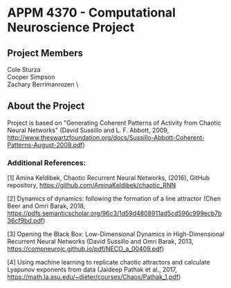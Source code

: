 # APPM 4370 - Computational Neuroscience Project

## Project Members
Cole Sturza \
Cooper Simpson \
Zachary Berrimanrozen \

## About the Project

Project is based on "Generating Coherent Patterns of Activity from Chaotic Neural Networks" (David Sussillo and L. F. Abbott, 2009, http://www.theswartzfoundation.org/docs/Sussillo-Abbott-Coherent-Patterns-August-2009.pdf)

### Additional References:

[1] Amina Keldibek, Chaotic Recurrent Neural Networks, (2016), GitHub repository, https://github.com/AminaKeldibek/chaotic_RNN

[2] Dynamics of dynamics: following the formation of a line attractor (Chen Beer and Omri Barak, 2018, https://pdfs.semanticscholar.org/96c3/1d59d4808911ad5cd596c999ecb7b36cf9bd.pdf)

[3] Opening the Black Box: Low-Dimensional Dynamics in High-Dimensional Recurrent Neural Networks (David Sussillo and Omri Barak, 2013, https://compneurojc.github.io/pdf/NECO_a_00409.pdf)

[4] Using machine learning to replicate chaotic attractors and calculate Lyapunov exponents from data (Jaideep Pathak et al., 2017, https://math.la.asu.edu/~dieter/courses/Chaos/Pathak_1.pdf)
